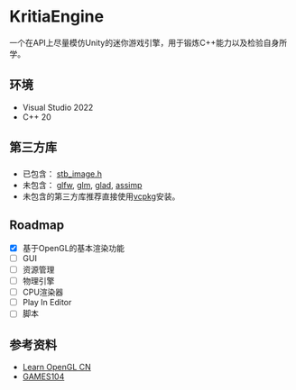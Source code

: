 # KritiaEngine
一个在API上尽量模仿Unity的迷你游戏引擎，用于锻炼C++能力以及检验自身所学。
## 环境
- Visual Studio 2022
- C++ 20

## 第三方库
###
- 已包含：
[stb_image.h](https://github.com/nothings/stb/blob/master/stb_image.h)
- 未包含：
[glfw](https://www.glfw.org/), [glm](https://github.com/g-truc/glm), [glad](https://glad.dav1d.de/), [assimp](https://github.com/assimp/assimp)
- 未包含的第三方库推荐直接使用[vcpkg](git@github.com:microsoft/vcpkg.git)安装。
  
## Roadmap
- [x] 基于OpenGL的基本渲染功能
- [ ] GUI
- [ ] 资源管理
- [ ] 物理引擎
- [ ] CPU渲染器
- [ ] Play In Editor
- [ ] 脚本

## 参考资料
- [Learn OpenGL CN](https://learnopengl-cn.github.io/)
- [GAMES104](https://games-cn.org/games104/)